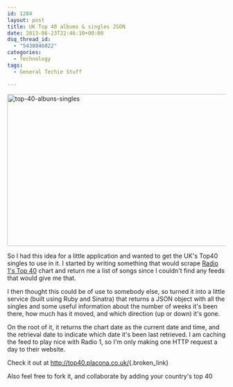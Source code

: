 ```yaml
---
id: 1284
layout: post
title: UK Top 40 albums & singles JSON
date: 2013-06-23T22:46:10+00:00
dsq_thread_id:
  - "5438846022"
categories:
  - Technology
tags:
  - General Techie Stuff

---
```

[<img class="aligncenter size-full wp-image-1286" alt="top-40-albuns-singles" src="http://www.placona.co.uk/wp-content/uploads/2013/06/top-40-albuns-singles.png" width="560" height="350" srcset="https://www.placona.co.uk/wp-content/uploads/2013/06/top-40-albuns-singles.png 560w, https://www.placona.co.uk/wp-content/uploads/2013/06/top-40-albuns-singles-300x187.png 300w" sizes="(max-width: 560px) 100vw, 560px" />](http://www.placona.co.uk/wp-content/uploads/2013/06/top-40-albuns-singles.png)

So I had this idea for a little application and wanted to get the UK's Top40 singles to use in it. I started by writing something that would scrape <a title="Radio 1's Top 40 chart" href="http://www.bbc.co.uk/radio1/chart/singles" target="_blank">Radio 1's Top 40</a> chart and return me a list of songs since I couldn't find any feeds that would give me that.

I then thought this could be of use to somebody else, so turned it into a little service (built using Ruby and Sinatra) that returns a JSON object with all the singles and some useful information about the number of weeks it's been there, how much has it moved, and which direction (up or down) it's gone.

On the root of it, it returns the chart date as the current date and time, and the retrieval date to indicate which date it's been last retrieved. I am caching the feed to play nice with Radio 1, so I'm only making one HTTP request a day to their website.

Check it out at <http://top40.placona.co.uk/>{.broken_link}

Also feel free to fork it, and collaborate by adding your country's top 40